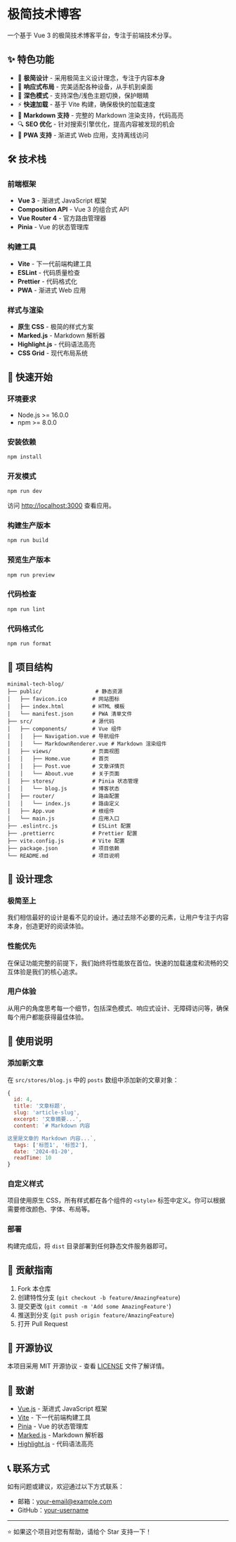 # 极简技术博客

一个基于 Vue 3 的极简技术博客平台，专注于前端技术分享。

## ✨ 特色功能

- 🎨 **极简设计** - 采用极简主义设计理念，专注于内容本身
- 📱 **响应式布局** - 完美适配各种设备，从手机到桌面
- 🌙 **深色模式** - 支持深色/浅色主题切换，保护眼睛
- ⚡ **快速加载** - 基于 Vite 构建，确保极快的加载速度
- 📝 **Markdown 支持** - 完整的 Markdown 渲染支持，代码高亮
- 🔍 **SEO 优化** - 针对搜索引擎优化，提高内容被发现的机会
- 📱 **PWA 支持** - 渐进式 Web 应用，支持离线访问

## 🛠 技术栈

### 前端框架
- **Vue 3** - 渐进式 JavaScript 框架
- **Composition API** - Vue 3 的组合式 API
- **Vue Router 4** - 官方路由管理器
- **Pinia** - Vue 的状态管理库

### 构建工具
- **Vite** - 下一代前端构建工具
- **ESLint** - 代码质量检查
- **Prettier** - 代码格式化
- **PWA** - 渐进式 Web 应用

### 样式与渲染
- **原生 CSS** - 极简的样式方案
- **Marked.js** - Markdown 解析器
- **Highlight.js** - 代码语法高亮
- **CSS Grid** - 现代布局系统

## 🚀 快速开始

### 环境要求

- Node.js >= 16.0.0
- npm >= 8.0.0

### 安装依赖

```bash
npm install
```

### 开发模式

```bash
npm run dev
```

访问 [http://localhost:3000](http://localhost:3000) 查看应用。

### 构建生产版本

```bash
npm run build
```

### 预览生产版本

```bash
npm run preview
```

### 代码检查

```bash
npm run lint
```

### 代码格式化

```bash
npm run format
```

## 📁 项目结构

```
minimal-tech-blog/
├── public/                 # 静态资源
│   ├── favicon.ico        # 网站图标
│   ├── index.html         # HTML 模板
│   └── manifest.json      # PWA 清单文件
├── src/                   # 源代码
│   ├── components/        # Vue 组件
│   │   ├── Navigation.vue # 导航组件
│   │   └── MarkdownRenderer.vue # Markdown 渲染组件
│   ├── views/             # 页面视图
│   │   ├── Home.vue       # 首页
│   │   ├── Post.vue       # 文章详情页
│   │   └── About.vue      # 关于页面
│   ├── stores/            # Pinia 状态管理
│   │   └── blog.js        # 博客状态
│   ├── router/            # 路由配置
│   │   └── index.js       # 路由定义
│   ├── App.vue            # 根组件
│   └── main.js            # 应用入口
├── .eslintrc.js           # ESLint 配置
├── .prettierrc            # Prettier 配置
├── vite.config.js         # Vite 配置
├── package.json           # 项目依赖
└── README.md              # 项目说明
```

## 🎨 设计理念

### 极简至上
我们相信最好的设计是看不见的设计。通过去除不必要的元素，让用户专注于内容本身，创造更好的阅读体验。

### 性能优先
在保证功能完整的前提下，我们始终将性能放在首位。快速的加载速度和流畅的交互体验是我们的核心追求。

### 用户体验
从用户的角度思考每一个细节，包括深色模式、响应式设计、无障碍访问等，确保每个用户都能获得最佳体验。

## 📝 使用说明

### 添加新文章

在 `src/stores/blog.js` 中的 `posts` 数组中添加新的文章对象：

```javascript
{
  id: 4,
  title: '文章标题',
  slug: 'article-slug',
  excerpt: '文章摘要...',
  content: `# Markdown 内容

这里是文章的 Markdown 内容...`,
  tags: ['标签1', '标签2'],
  date: '2024-01-20',
  readTime: 10
}
```

### 自定义样式

项目使用原生 CSS，所有样式都在各个组件的 `<style>` 标签中定义。你可以根据需要修改颜色、字体、布局等。

### 部署

构建完成后，将 `dist` 目录部署到任何静态文件服务器即可。

## 🤝 贡献指南

1. Fork 本仓库
2. 创建特性分支 (`git checkout -b feature/AmazingFeature`)
3. 提交更改 (`git commit -m 'Add some AmazingFeature'`)
4. 推送到分支 (`git push origin feature/AmazingFeature`)
5. 打开 Pull Request

## 📄 开源协议

本项目采用 MIT 开源协议 - 查看 [LICENSE](LICENSE) 文件了解详情。

## 🙏 致谢

- [Vue.js](https://vuejs.org/) - 渐进式 JavaScript 框架
- [Vite](https://vitejs.dev/) - 下一代前端构建工具
- [Pinia](https://pinia.vuejs.org/) - Vue 的状态管理库
- [Marked.js](https://marked.js.org/) - Markdown 解析器
- [Highlight.js](https://highlightjs.org/) - 代码语法高亮

## 📞 联系方式

如有问题或建议，欢迎通过以下方式联系：

- 邮箱：your-email@example.com
- GitHub：[your-username](https://github.com/your-username)

---

⭐️ 如果这个项目对您有帮助，请给个 Star 支持一下！
